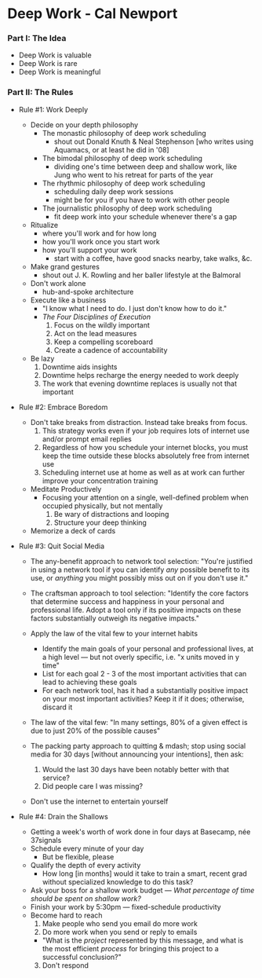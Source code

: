 # Deep Work - Cal Newport

### Part I: The Idea
- Deep Work is valuable
- Deep Work is rare
- Deep Work is meaningful

### Part II: The Rules

- Rule #1: Work Deeply
  - Decide on your depth philosophy
    - The monastic philosophy of deep work scheduling
      - shout out Donald Knuth & Neal Stephenson [who writes using Aquamacs, or at least he did in '08]
    - The bimodal philosophy of deep work scheduling
      - dividing one's time between deep and shallow work, like Jung who went to his retreat for parts of the year
    - The rhythmic philosophy of deep work scheduling
      - scheduling daily deep work sessions
      - might be for you if you have to work with other people
    - The journalistic philosophy of deep work scheduling
      - fit deep work into your schedule whenever there's a gap
  - Ritualize
    - where you'll work and for how long
    - how you'll work once you start work
    - how you'll support your work
      - start with a coffee, have good snacks nearby, take walks, &amp;c.
  - Make grand gestures
    - shout out J. K. Rowling and her baller lifestyle at the Balmoral
  - Don't work alone
    - hub-and-spoke architecture
  - Execute like a business
    - "I know what I need to do. I just don't know how to do it."
    - _The Four Disciplines of Execution_
      1. Focus on the wildly important
      2. Act on the lead measures
      3. Keep a compelling scoreboard
      4. Create a cadence of accountability
  - Be lazy
    1. Downtime aids insights
    2. Downtime helps recharge the energy needed to work deeply
    3. The work that evening downtime replaces is usually not that important

- Rule #2: Embrace Boredom
  - Don't take breaks from distraction. Instead take breaks from focus.
    1. This strategy works even if your job requires lots of internet use and/or prompt email replies
    2. Regardless of how you schedule your internet blocks, you must keep the time outside these blocks absolutely free from internet use
    3. Scheduling internet use at home as well as at work can further improve your concentration training
  - Meditate Productively
    - Focusing your attention on a single, well-defined problem when occupied physically, but not mentally
      1. Be wary of distractions and looping
      2. Structure your deep thinking
  - Memorize a deck of cards

- Rule #3: Quit Social Media
  - The any-benefit approach to network tool selection: "You're justified in using a network tool if you can identify _any_ possible benefit to its use, or _anything_ you might possibly miss out on if you don't use it."
  - The craftsman approach to tool selection: "Identify the core factors that determine success and happiness in your personal and professional life. Adopt a tool only if its positive impacts on these factors substantially outweigh its negative impacts."
  - Apply the law of the vital few to your internet habits
    - Identify the main goals of your personal and professional lives, at a high level &mdash; but not overly specific, i.e. "x units moved in y time"
    - List for each goal 2 - 3 of the most important activities that can lead to achieving these goals
    - For each network tool, has it had a substantially positive impact on your most important activities? Keep it if it does; otherwise, discard it
  - The law of the vital few: "In many settings, 80% of a given effect is due to just 20% of the possible causes"

  - The packing party approach to quitting & mdash; stop using social media for 30 days [without announcing your intentions], then ask:
    1. Would the last 30 days have been notably better with that service?
    2. Did people care I was missing?
  - Don't use the internet to entertain yourself

- Rule #4: Drain the Shallows
  - Getting a week's worth of work done in four days at Basecamp, née 37signals
  - Schedule every minute of your day
    - But be flexible, please
  - Qualify the depth of every activity
    - How long [in months] would it take to train a smart, recent grad without specialized knowledge to do this task?
  - Ask your boss for a shallow work budget &mdash; _What percentage of time should be spent on shallow work?_
  - Finish your work by 5:30pm &mdash; fixed-schedule productivity
  - Become hard to reach
    1. Make people who send you email do more work
    2. Do more work when you send or reply to emails
      - "What is the _project_ represented by this message, and what is the most efficient _process_ for bringing this project to a successful conclusion?"
    3. Don't respond
